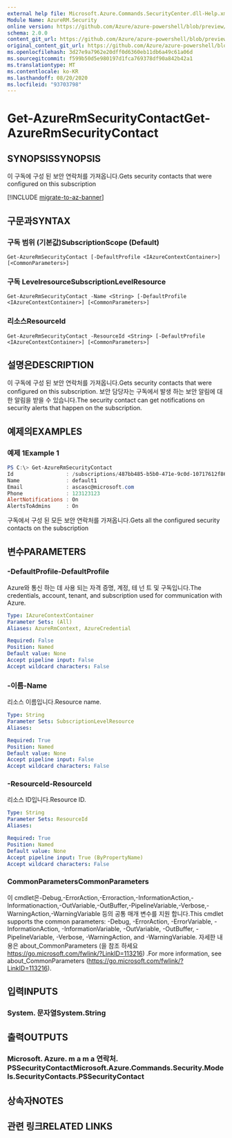 ```yaml
---
external help file: Microsoft.Azure.Commands.SecurityCenter.dll-Help.xml
Module Name: AzureRM.Security
online version: https://github.com/Azure/azure-powershell/blob/preview/src/ResourceManager/Security/Commands.Security/help/Get-AzureRmSecurityContact.md
schema: 2.0.0
content_git_url: https://github.com/Azure/azure-powershell/blob/preview/src/ResourceManager/Security/Commands.Security/help/Get-AzureRmSecurityContact.md
original_content_git_url: https://github.com/Azure/azure-powershell/blob/preview/src/ResourceManager/Security/Commands.Security/help/Get-AzureRmSecurityContact.md
ms.openlocfilehash: 3d27e9a7962e20dff0d6360eb11db6a49c61a06d
ms.sourcegitcommit: f599b50d5e980197d1fca769378df90a842b42a1
ms.translationtype: MT
ms.contentlocale: ko-KR
ms.lasthandoff: 08/20/2020
ms.locfileid: "93703798"
---
```

# <span data-ttu-id="a95bb-101">Get-AzureRmSecurityContact</span><span class="sxs-lookup"><span data-stu-id="a95bb-101">Get-AzureRmSecurityContact</span></span>

## <span data-ttu-id="a95bb-102">SYNOPSIS</span><span class="sxs-lookup"><span data-stu-id="a95bb-102">SYNOPSIS</span></span>
<span data-ttu-id="a95bb-103">이 구독에 구성 된 보안 연락처를 가져옵니다.</span><span class="sxs-lookup"><span data-stu-id="a95bb-103">Gets security contacts that were configured on this subscription</span></span>

[!INCLUDE [migrate-to-az-banner](../../includes/migrate-to-az-banner.md)]

## <span data-ttu-id="a95bb-104">구문과</span><span class="sxs-lookup"><span data-stu-id="a95bb-104">SYNTAX</span></span>

### <span data-ttu-id="a95bb-105">구독 범위 (기본값)</span><span class="sxs-lookup"><span data-stu-id="a95bb-105">SubscriptionScope (Default)</span></span>
```
Get-AzureRmSecurityContact [-DefaultProfile <IAzureContextContainer>] [<CommonParameters>]
```

### <span data-ttu-id="a95bb-106">구독 Levelresource</span><span class="sxs-lookup"><span data-stu-id="a95bb-106">SubscriptionLevelResource</span></span>
```
Get-AzureRmSecurityContact -Name <String> [-DefaultProfile <IAzureContextContainer>] [<CommonParameters>]
```

### <span data-ttu-id="a95bb-107">리소스</span><span class="sxs-lookup"><span data-stu-id="a95bb-107">ResourceId</span></span>
```
Get-AzureRmSecurityContact -ResourceId <String> [-DefaultProfile <IAzureContextContainer>] [<CommonParameters>]
```

## <span data-ttu-id="a95bb-108">설명은</span><span class="sxs-lookup"><span data-stu-id="a95bb-108">DESCRIPTION</span></span>
<span data-ttu-id="a95bb-109">이 구독에 구성 된 보안 연락처를 가져옵니다.</span><span class="sxs-lookup"><span data-stu-id="a95bb-109">Gets security contacts that were configured on this subscription.</span></span>
<span data-ttu-id="a95bb-110">보안 담당자는 구독에서 발생 하는 보안 알림에 대 한 알림을 받을 수 있습니다.</span><span class="sxs-lookup"><span data-stu-id="a95bb-110">The security contact can get notifications on security alerts that happen on the subscription.</span></span>

## <span data-ttu-id="a95bb-111">예제의</span><span class="sxs-lookup"><span data-stu-id="a95bb-111">EXAMPLES</span></span>

### <span data-ttu-id="a95bb-112">예제 1</span><span class="sxs-lookup"><span data-stu-id="a95bb-112">Example 1</span></span>
```powershell
PS C:\> Get-AzureRmSecurityContact
Id                 : /subscriptions/487bb485-b5b0-471e-9c0d-10717612f869/providers/Microsoft.Security/securityContacts/default1
Name               : default1
Email              : ascasc@microsoft.com
Phone              : 123123123
AlertNotifications : On
AlertsToAdmins     : On
```

<span data-ttu-id="a95bb-113">구독에서 구성 된 모든 보안 연락처를 가져옵니다.</span><span class="sxs-lookup"><span data-stu-id="a95bb-113">Gets all the configured security contacts on the subscription</span></span>

## <span data-ttu-id="a95bb-114">변수</span><span class="sxs-lookup"><span data-stu-id="a95bb-114">PARAMETERS</span></span>

### <span data-ttu-id="a95bb-115">-DefaultProfile</span><span class="sxs-lookup"><span data-stu-id="a95bb-115">-DefaultProfile</span></span>
<span data-ttu-id="a95bb-116">Azure와 통신 하는 데 사용 되는 자격 증명, 계정, 테 넌 트 및 구독입니다.</span><span class="sxs-lookup"><span data-stu-id="a95bb-116">The credentials, account, tenant, and subscription used for communication with Azure.</span></span>

```yaml
Type: IAzureContextContainer
Parameter Sets: (All)
Aliases: AzureRmContext, AzureCredential

Required: False
Position: Named
Default value: None
Accept pipeline input: False
Accept wildcard characters: False
```

### <span data-ttu-id="a95bb-117">-이름</span><span class="sxs-lookup"><span data-stu-id="a95bb-117">-Name</span></span>
<span data-ttu-id="a95bb-118">리소스 이름입니다.</span><span class="sxs-lookup"><span data-stu-id="a95bb-118">Resource name.</span></span>

```yaml
Type: String
Parameter Sets: SubscriptionLevelResource
Aliases:

Required: True
Position: Named
Default value: None
Accept pipeline input: False
Accept wildcard characters: False
```

### <span data-ttu-id="a95bb-119">-ResourceId</span><span class="sxs-lookup"><span data-stu-id="a95bb-119">-ResourceId</span></span>
<span data-ttu-id="a95bb-120">리소스 ID입니다.</span><span class="sxs-lookup"><span data-stu-id="a95bb-120">Resource ID.</span></span>

```yaml
Type: String
Parameter Sets: ResourceId
Aliases:

Required: True
Position: Named
Default value: None
Accept pipeline input: True (ByPropertyName)
Accept wildcard characters: False
```

### <span data-ttu-id="a95bb-121">CommonParameters</span><span class="sxs-lookup"><span data-stu-id="a95bb-121">CommonParameters</span></span>
<span data-ttu-id="a95bb-122">이 cmdlet은-Debug,-ErrorAction,-Erroraction,-InformationAction,-Informationaction,-OutVariable,-OutBuffer,-PipelineVariable,-Verbose,-WarningAction,-WarningVariable 등의 공통 매개 변수를 지원 합니다.</span><span class="sxs-lookup"><span data-stu-id="a95bb-122">This cmdlet supports the common parameters: -Debug, -ErrorAction, -ErrorVariable, -InformationAction, -InformationVariable, -OutVariable, -OutBuffer, -PipelineVariable, -Verbose, -WarningAction, and -WarningVariable.</span></span> <span data-ttu-id="a95bb-123">자세한 내용은 about_CommonParameters (을 참조 하세요 https://go.microsoft.com/fwlink/?LinkID=113216) .</span><span class="sxs-lookup"><span data-stu-id="a95bb-123">For more information, see about_CommonParameters (https://go.microsoft.com/fwlink/?LinkID=113216).</span></span>

## <span data-ttu-id="a95bb-124">입력</span><span class="sxs-lookup"><span data-stu-id="a95bb-124">INPUTS</span></span>

### <span data-ttu-id="a95bb-125">System. 문자열</span><span class="sxs-lookup"><span data-stu-id="a95bb-125">System.String</span></span>

## <span data-ttu-id="a95bb-126">출력</span><span class="sxs-lookup"><span data-stu-id="a95bb-126">OUTPUTS</span></span>

### <span data-ttu-id="a95bb-127">Microsoft. Azure. m a m a 연락처. PSSecurityContact</span><span class="sxs-lookup"><span data-stu-id="a95bb-127">Microsoft.Azure.Commands.Security.Models.SecurityContacts.PSSecurityContact</span></span>

## <span data-ttu-id="a95bb-128">상속자</span><span class="sxs-lookup"><span data-stu-id="a95bb-128">NOTES</span></span>

## <span data-ttu-id="a95bb-129">관련 링크</span><span class="sxs-lookup"><span data-stu-id="a95bb-129">RELATED LINKS</span></span>
